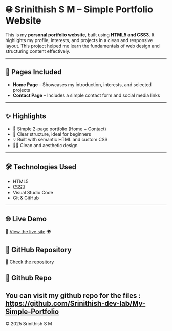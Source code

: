 # 🌐 Srinithish S M – Simple Portfolio Website

This is my **personal portfolio website**, built using **HTML5 and CSS3**. It highlights my profile, interests, and projects in a clean and responsive layout. This project helped me learn the fundamentals of web design and structuring content effectively.

---

## 📄 Pages Included

- **Home Page** – Showcases my introduction, interests, and selected projects  
- **Contact Page** – Includes a simple contact form and social media links  

---

## ✨ Highlights

- 📄 Simple 2-page portfolio (Home + Contact)  
- 🎯 Clear structure, ideal for beginners  
- 💡 Built with semantic HTML and custom CSS  
- 🧑‍🎨 Clean and aesthetic design

---

## 🛠️ Technologies Used

- HTML5  
- CSS3  
- Visual Studio Code  
- Git & GitHub  

---

## 🌐 Live Demo  
🔗 [View the live site](https://your-live-demo-link.com) 🌍

## 📂 GitHub Repository  
🔗 [Check the repository](https://github.com/your-username/Portfolio-Simple-Website)
## 🔗 Github Repo

**You can visit my github repo for the files : https://github.com/Srinithish-dev-lab/My-Simple-Portfolio**
---

© 2025 Srinithish S M
